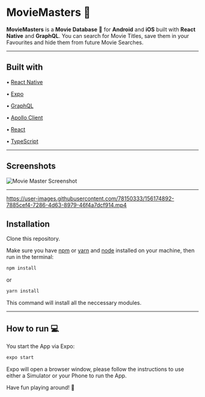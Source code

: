 # MovieMasters :movie_camera:

**MovieMasters** is a **Movie Database** :file_folder: for **Android** and **iOS** built with **React Native** and **GraphQL**. 
You can search for Movie Titles, save them in your Favourites and hide them from future Movie Searches.

---

## Built with

• [React Native](https://reactnative.dev/)

• [Expo](https://expressjs.com/)

• [GraphQL](https://graphql.org/)

• [Apollo Client](https://www.apollographql.com/docs/react/)

• [React](https://reactjs.org/)

• [TypeScript](https://www.typescriptlang.org/)

---

## Screenshots

![Movie Master Screenshot](https://www.lukaskreibig.com/wp-content/uploads/6.png)

---

https://user-images.githubusercontent.com/78150333/156174892-7885cef4-7286-4d63-8979-46f4a7dcf914.mp4

## Installation

Clone this repository.

Make sure you have [npm](https://www.npmjs.com/) or [yarn](https://yarnpkg.com/) and [node](https://nodejs.org/en/) installed on your machine, then run in the terminal:

```bash
npm install
```

or

```bash
yarn install
```

This command will install all the neccessary modules.

---

## How to run :computer:

You start the App via Expo:

```bash
expo start
```

Expo will open a browser window, please follow the instructions to use either a Simulator or your Phone to run the App.

Have fun playing around! :movie_camera:

